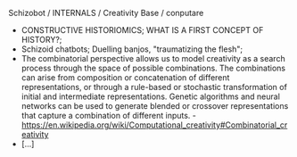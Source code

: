 Schizobot / INTERNALS / Creativity Base / conputare
* CONSTRUCTIVE HISTORIOMICS; WHAT IS A FIRST CONCEPT OF HISTORY?;
* Schizoid chatbots; Duelling banjos, "traumatizing the flesh";
* The combinatorial perspective allows us to model creativity as a search process through the space of possible combinations. The combinations can arise from composition or concatenation of different representations, or through a rule-based or stochastic transformation of initial and intermediate representations. Genetic algorithms and neural networks can be used to generate blended or crossover representations that capture a combination of different inputs. - https://en.wikipedia.org/wiki/Computational_creativity#Combinatorial_creativity
* [...]

